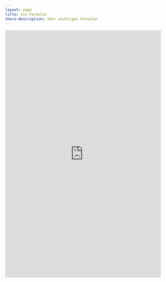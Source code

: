 ```yaml
---
layout: page
title: ein Formular
share-description: Sehr wichtiges Formular
---
```


<div >
<iframe src="https://cloud.discord.rover.de/apps/forms/LJ5e8ybRCaMP6goF" style="width: 100%; height: 800px" frameborder="0"></iframe>
</div>
